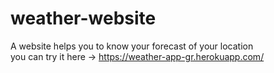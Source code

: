 # weather-website

A website helps you to know your forecast of your location <br/>
you can try it here -> https://weather-app-gr.herokuapp.com/
